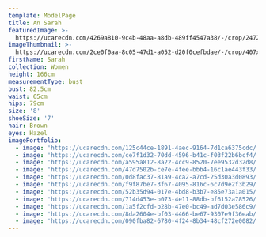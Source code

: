 ```yaml
---
template: ModelPage
title: An Sarah
featuredImage: >-
  https://ucarecdn.com/4269a810-9c4b-48aa-a8db-489ff4547a38/-/crop/2472x1116/0,501/-/preview/
imageThumbnail: >-
  https://ucarecdn.com/2ce0f0aa-8c05-47d1-a052-d20f0cefbdae/-/crop/407x547/597,445/-/preview/
firstName: Sarah
collection: Women
height: 166cm
measurementType: bust
bust: 82.5cm
waist: 65cm
hips: 79cm
size: '8'
shoeSize: '7'
hair: Brown
eyes: Hazel
imagePortfolio:
  - image: 'https://ucarecdn.com/125c44ce-1891-4aec-9164-7d1ca6375cdc/'
  - image: 'https://ucarecdn.com/ce7f1d32-70dd-4596-b41c-f03f22b6bcf4/'
  - image: 'https://ucarecdn.com/a595a812-8a22-4cc9-8520-7ee9532d32d8/'
  - image: 'https://ucarecdn.com/47d7502b-ce7e-4fee-bbb4-16c1ae443f33/'
  - image: 'https://ucarecdn.com/0d8fac37-81a9-4ca2-a7cd-25d30a3d0893/'
  - image: 'https://ucarecdn.com/f9f87be7-3f67-4095-816c-6c7d9e2f3b29/'
  - image: 'https://ucarecdn.com/52b35d94-017e-4bd8-b3b7-e85e73a1a015/'
  - image: 'https://ucarecdn.com/714d453e-b073-4e11-88db-bf6152a78526/'
  - image: 'https://ucarecdn.com/1a5f2cfd-b28b-47e0-bc49-ad7d03e586c9/'
  - image: 'https://ucarecdn.com/8da2604e-bf03-4466-be67-9307e9f36eab/'
  - image: 'https://ucarecdn.com/090fba82-6780-4f24-8b34-48cf272e0082/'
---
```


